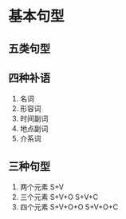 # 基本句型
## 五类句型

## 四种补语
1. 名词
2. 形容词
3. 时间副词
4. 地点副词
5. 介系词

## 三种句型
1. 两个元素  S+V 
2. 三个元素  S+V+O  S+V+C
3. 四个元素  S+V+O+O  S+V+O+C